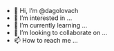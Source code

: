 - 👋 Hi, I’m @dagolovach
- 👀 I’m interested in ...
- 🌱 I’m currently learning ...
- 💞️ I’m looking to collaborate on ...
- 📫 How to reach me ...

<!---
dagolovach/dagolovach is a ✨ special ✨ repository because its `README.md` (this file) appears on your GitHub profile.
You can click the Preview link to take a look at your changes.
--->
